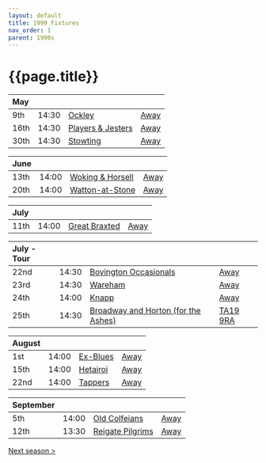 ```yaml
---
layout: default
title: 1999 Fixtures
nav_order: 1
parent: 1990s
---
```


# {{page.title}}

| May |  |  |  |
|:---|:---|:---|:---|
| 9th | 14:30 | [Ockley](ockley) | [Away](https://goo.gl/maps/vmhvFhbrVZGrsXAAA) |
| 16th | 14:30 | [Players & Jesters](players-and-jesters) | [Away](https://goo.gl/maps/KGzzRcghVYN3R91v6) |
| 30th | 14:30 | [Stowting](stowting) | [Away](https://goo.gl/maps/3Br4woRQXRqh9Uje8) |

| June |  |  |  |
|:---|:---|:---|:---|
| 13th | 14:00 | [Woking & Horsell](woking-and-horsell) | [Away](https://goo.gl/maps/DwCP4qFZYRwPrzHZA) |
| 20th | 14:00 | [Watton-at-Stone](watton-at-stone) | [Away](https://goo.gl/maps/JPBQawMsjLgYtVHk9) |

| July |  |  |  |
|:---|:---|:---|:---|
| 11th | 14:00 | [Great Braxted](great-braxted) | [Away](https://goo.gl/maps/5dWvmTH5gDhjv58u6) |

| July - Tour |  |  |  |
|:---|:---|:---|:---|
| 22nd | 14:30 | [Bovington Occasionals](bovington-occasionals) | [Away](https://goo.gl/maps/ZAQ2sHnhykNNozJHA) |
| 23rd | 14:30 | [Wareham](wareham) | [Away](https://goo.gl/maps/qLQix9VNmP1CvwWt5) |
| 24th | 14:00 | [Knapp](knapp) | [Away](https://goo.gl/maps/RY2GFtz5yvPNAruV6) |
| 25th | 14:30 | [Broadway and Horton (for the Ashes)](broadway-and-horton) | [TA19 9RA](https://goo.gl/maps/ULbmC6LSX5HSAe8U6) |

| August |  |  |  |
|:---|:---|:---|:---|
| 1st | 14:00 | [Ex-Blues](ex-blues) | [Away](https://goo.gl/maps/9zfgJBACcaKzprkPA) |
| 15th | 14:00 | [Hetairoi](hetairoi) | [Away](https://goo.gl/maps/AfwCKu9WW93YqXJa6) |
| 22nd | 14:00 | [Tappers](tappers) | [Away](https://goo.gl/maps/VrSWAsVDD2Xi4Nxy9) |

| September |  |  |  |
|:---|:---|:---|:---|
| 5th | 14:00 | [Old Colfeians](old-colfeians) | [Away](https://goo.gl/maps/G3ZRvFg7gYvB2Fng8) |
| 12th | 13:30 | [Reigate Pilgrims](reigate-pilgrims) | [Away](https://goo.gl/maps/z54KDhWLtQreY6xy9) |

[Next season >](../2000)